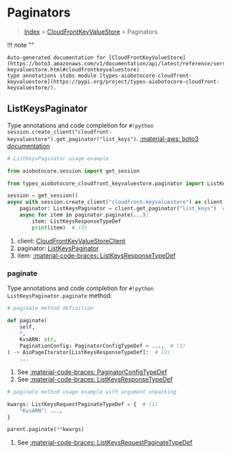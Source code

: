 # Paginators

> [Index](../README.md) > [CloudFrontKeyValueStore](./README.md) > Paginators

!!! note ""

    Auto-generated documentation for [CloudFrontKeyValueStore](https://boto3.amazonaws.com/v1/documentation/api/latest/reference/services/cloudfront-keyvaluestore.html#cloudfrontkeyvaluestore)
    type annotations stubs module [types-aiobotocore-cloudfront-keyvaluestore](https://pypi.org/project/types-aiobotocore-cloudfront-keyvaluestore/).

## ListKeysPaginator

Type annotations and code completion for `#!python session.create_client("cloudfront-keyvaluestore").get_paginator("list_keys")`.
[:material-aws: boto3 documentation](https://boto3.amazonaws.com/v1/documentation/api/latest/reference/services/cloudfront-keyvaluestore/paginator/ListKeys.html#CloudFrontKeyValueStore.Paginator.ListKeys)

```python
# ListKeysPaginator usage example

from aiobotocore.session import get_session

from types_aiobotocore_cloudfront_keyvaluestore.paginator import ListKeysPaginator

session = get_session()
async with session.create_client("cloudfront-keyvaluestore") as client:  # (1)
    paginator: ListKeysPaginator = client.get_paginator("list_keys")  # (2)
    async for item in paginator.paginate(...):
        item: ListKeysResponseTypeDef
        print(item)  # (3)
```

1. client: [CloudFrontKeyValueStoreClient](./client.md)
2. paginator: [ListKeysPaginator](./paginators.md#listkeyspaginator)
3. item: [:material-code-braces: ListKeysResponseTypeDef](./type_defs.md#listkeysresponsetypedef) 


### paginate

Type annotations and code completion for `#!python ListKeysPaginator.paginate` method.

```python
# paginate method definition

def paginate(
    self,
    *,
    KvsARN: str,
    PaginationConfig: PaginatorConfigTypeDef = ...,  # (1)
) -> AioPageIterator[ListKeysResponseTypeDef]:  # (2)
    ...
```

1. See [:material-code-braces: PaginatorConfigTypeDef](./type_defs.md#paginatorconfigtypedef) 
2. See [:material-code-braces: ListKeysResponseTypeDef](./type_defs.md#listkeysresponsetypedef) 


```python
# paginate method usage example with argument unpacking

kwargs: ListKeysRequestPaginateTypeDef = {  # (1)
    "KvsARN": ...,
}

parent.paginate(**kwargs)
```

1. See [:material-code-braces: ListKeysRequestPaginateTypeDef](./type_defs.md#listkeysrequestpaginatetypedef) 
